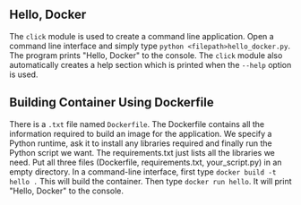 ## Hello, Docker

The `click` module is used to create a command line application. Open a command line interface and simply type `python <filepath>hello_docker.py`. The program prints "Hello, Docker" to the console. The `click` module also automatically creates a help section which is printed when the `--help` option is used.

## Building Container Using Dockerfile

There is a `.txt` file named `Dockerfile`. The Dockerfile contains all the information required to build an image for the application. We specify a Python runtime, ask it to install any libraries required and finally run the Python script we want. The requirements.txt just lists all the libraries we need. Put all three files (Dockerfile, requirements.txt, your_script.py) in an empty directory. In a command-line interface, first type `docker build -t hello .` This will build the container. Then type `docker run hello`. It will print "Hello, Docker" to the console.   

